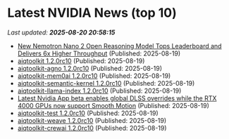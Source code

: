# Latest NVIDIA News (top 10)
_Last updated: **2025-08-20 20:58:15**_

- [New Nemotron Nano 2 Open Reasoning Model Tops Leaderboard and Delivers 6x Higher Throughput](https://huggingface.co/blog/nvidia/supercharge-ai-reasoning-with-nemotron-nano-2) (Published: 2025-08-19)
- [aiqtoolkit 1.2.0rc10](https://pypi.org/project/aiqtoolkit/1.2.0rc10/) (Published: 2025-08-19)
- [aiqtoolkit-agno 1.2.0rc10](https://pypi.org/project/aiqtoolkit-agno/1.2.0rc10/) (Published: 2025-08-19)
- [aiqtoolkit-mem0ai 1.2.0rc10](https://pypi.org/project/aiqtoolkit-mem0ai/1.2.0rc10/) (Published: 2025-08-19)
- [aiqtoolkit-semantic-kernel 1.2.0rc10](https://pypi.org/project/aiqtoolkit-semantic-kernel/1.2.0rc10/) (Published: 2025-08-19)
- [aiqtoolkit-llama-index 1.2.0rc10](https://pypi.org/project/aiqtoolkit-llama-index/1.2.0rc10/) (Published: 2025-08-19)
- [Latest Nvidia App beta enables global DLSS overrides while the RTX 4000 GPUs now support Smooth Motion](https://www.notebookcheck.net/Latest-Nvidia-App-beta-enables-global-DLSS-overrides-while-the-RTX-4000-GPUs-now-support-Smooth-Motion.1090819.0.html) (Published: 2025-08-19)
- [aiqtoolkit-test 1.2.0rc10](https://pypi.org/project/aiqtoolkit-test/1.2.0rc10/) (Published: 2025-08-19)
- [aiqtoolkit-weave 1.2.0rc10](https://pypi.org/project/aiqtoolkit-weave/1.2.0rc10/) (Published: 2025-08-19)
- [aiqtoolkit-crewai 1.2.0rc10](https://pypi.org/project/aiqtoolkit-crewai/1.2.0rc10/) (Published: 2025-08-19)
